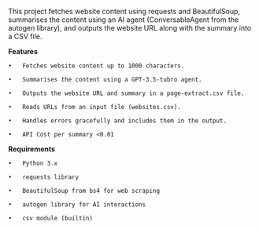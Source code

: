 This project fetches website content using requests and BeautifulSoup, summarises the content using an AI agent (ConversableAgent from the autogen library), and outputs the website URL along with the summary into a CSV file.

**Features**

	•	Fetches website content up to 1000 characters.
 
	•	Summarises the content using a GPT-3.5-tubro agent.

	•	Outputs the website URL and summary in a page-extract.csv file.
 
	•	Reads URLs from an input file (websites.csv).
 
	•	Handles errors gracefully and includes them in the output.

 	•	API Cost per summary <0.01
 
 

**Requirements**

	•	Python 3.x
 
	•	requests library
 
	•	BeautifulSoup from bs4 for web scraping
 
	•	autogen library for AI interactions
 
	•	csv module (builtin)
